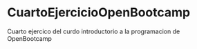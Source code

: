 # CuartoEjercicioOpenBootcamp
Cuarto ejercico del curdo introductorio a la programacion de OpenBootcamp 
